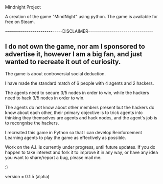 Mindnight Project

A creation of the game "MindNight" using python. 
The game is available for free on Steam.

-----------------------------DISCLAIMER---------------------------------

**I do not own the game, nor am I sponsored to advertise it, 
however I am a big fan, and just wanted to recreate it out of curiosity.**
------------------------------------------------------------------------


The game is about controversial social deduction.

I have made the standard match of 6 people with 4 agents and 2 hackers.

The agents need to secure 3/5 nodes in order to win, while the hackers need
to hack 3/5 nodes in order to win.

The agents do not know about other members present but the hackers do know about
each other, their primary objective is to trick agents into thinking they themselves
are agents and hack nodes, and the agent's job is to recongnise the hackers.

I recreated this game in Python so that I can develop Reinforcement Learning
agents to play the game as effectively as possible.

Work on the A.I. is currently under progress, until future updates.
If you do happen to take interest and fork it to improve it in any way, or 
have any idea you want to share/report a bug, please mail me.

:)

version = 0.1.5 (alpha)
